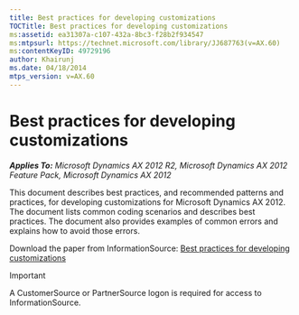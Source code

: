 ```yaml
---
title: Best practices for developing customizations
TOCTitle: Best practices for developing customizations
ms:assetid: ea31307a-c107-432a-8bc3-f28b2f934547
ms:mtpsurl: https://technet.microsoft.com/library/JJ687763(v=AX.60)
ms:contentKeyID: 49729196
author: Khairunj
ms.date: 04/18/2014
mtps_version: v=AX.60
---
```


# Best practices for developing customizations 


_**Applies To:** Microsoft Dynamics AX 2012 R2, Microsoft Dynamics AX 2012 Feature Pack, Microsoft Dynamics AX 2012_

This document describes best practices, and recommended patterns and practices, for developing customizations for Microsoft Dynamics AX 2012. The document lists common coding scenarios and describes best practices. The document also provides examples of common errors and explains how to avoid those errors.

Download the paper from InformationSource: [Best practices for developing customizations](https://go.microsoft.com/fwlink/?linkid=269729)


> [!IMPORTANT]
> <P>A CustomerSource or PartnerSource logon is required for access to InformationSource.</P>


  


